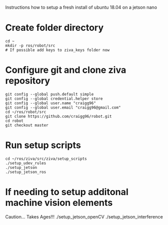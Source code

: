 Instructions how to setup a fresh install of ubuntu 18.04 on a jetson nano

# Create folder directory 
    cd ~
    mkdir -p ros/robot/src
    # If possible add keys to ziva_keys folder now    

# Configure git and clone ziva repository

    git config --global push.default simple
    git config --global credential.helper store
    git config --global user.name "craigg96"
    git config --global user.email "craigg96@gmail.com"
    cd ~/ros/robot/src
    git clone https://github.com/craigg96/robot.git
    cd robot
    git checkout master

# Run setup scripts
    cd ~/ros/ziva/src/ziva/setup_scripts
    ./setup_udev_rules
    ./setup_jetson
    ./setup_jetson_ros

# If needing to setup additonal machine vision elements
Caution... Takes Ages!!!
    ./setup_jetson_openCV
    ./setup_jetson_interference
